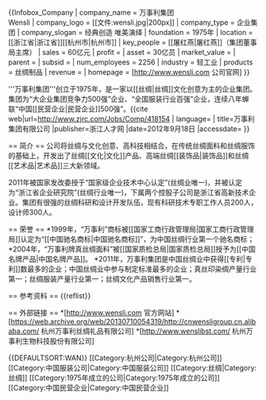 {{Infobox_Company
  | company_name   = 万事利集团<br />Wensli
  | company_logo   = [[文件:wensli.jpg|200px]]
  | company_type   = 企业集团
  | company_slogan = 经典创造  唯美演绎
  | foundation     = 1975年
  | location       = [[浙江省|浙江省]][[杭州市|杭州市]]
  | key_people     = [[屠红燕|屠红燕]]（集团董事局主席）
  | sales          = 60亿元
  | profit         =
  | asset          = 30亿员
  | market_value   =
  | parent         = 
  | subsid         = 
  | num_employees  = 2256
  | industry       = 轻工业
  | products       = 丝绸制品
  | revenue        =
  | homepage       = [http://www.wensli.com 公司官网]
}}

'''万事利集团'''创立于1975年，是一家以[[丝绸|丝绸]]文化创意为主的企业集团。集团为“大企业集团竞争力500强”企业、“全国服装行业百强”企业，连续八年蝉联“中国[[民营企业|民营企业]]500强”。<ref name="公司">{{cite web|url=http://www.zjrc.com/Jobs/Comp/418154 | language= | title=万事利集团有限公司 |publisher=浙江人才网 |date=2012年9月18日 |accessdate= }}</ref>

== 简介 ==
公司将丝绸与文化创意、高科技相结合，在传统丝绸面料和丝绸服饰的基础上，开发出了丝绸[[文化|文化]]产品、高端丝绸[[装饰品|装饰品]]和丝绸[[艺术品|艺术品]]三大新领域。<ref name= "公司"/>

2011年被国家发改委授于“国家级企业技术中心认定”(丝绸业唯一)，并被认定为“浙江省企业研究院”(丝绸行业唯一)，下属两个控股子公司是浙江省高新技术企业。集团有很强的丝绸科研和设计开发队伍，现有科研技术专职工作人员200人，设计师300人。<ref name= "公司"/>

== 荣誉 ==
*1999年，“万事利”商标被[[国家工商行政管理局|国家工商行政管理局]]认定为“[[中国驰名商标|中国驰名商标]]”，为中国丝绸行业第一个驰名商标；
*2004年，“万事利牌真丝绸面料”被[[国家质检总局|国家质检总局]]授予为[[中国名牌产品|中国名牌产品]]。
*2011年，万事利集团是中国丝绸业中获得[[专利|专利]]数最多的企业；中国丝绸业中参与制定标准最多的企业；真丝印染绸产量行业第一；丝绸服装产量行业第一；丝绸文化产品销售行业第一。<ref name= "公司"/>

== 参考资料 ==
{{reflist}}

== 外部链接 ==
*[http://www.wensli.com 官方网站]
*[https://web.archive.org/web/20130710054319/http://cnwensligroup.cn.alibaba.com/ 杭州万事利丝绸礼品有限公司]
*[http://www.wenslibst.com/ 杭州万事利生物科技股份有限公司]

{{DEFAULTSORT:WAN}}
[[Category:杭州公司|Category:杭州公司]]
[[Category:中国服装公司|Category:中国服装公司]]
[[Category:丝绸|Category:丝绸]]
[[Category:1975年成立的公司|Category:1975年成立的公司]]
[[Category:中国民营企业|Category:中国民营企业]]